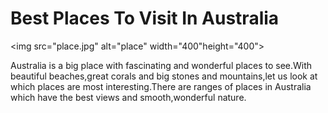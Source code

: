 <!DOCTYPE html>
<html>
<body>

<h1>Best Places To Visit In Australia</h1>

<img src="place.jpg" alt="place"  width="400"height="400">
<p>Australia is a big place with fascinating and wonderful places to see.With beautiful beaches,great corals and big stones and mountains,let us look at which places are most interesting.There are ranges of places in Australia which have the best views and smooth,wonderful nature. <p/>
